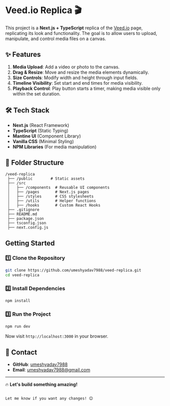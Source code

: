 # Veed.io Replica 🎬

This project is a **Next.js + TypeScript** replica of the [Veed.io](https://www.veed.io/new) page, replicating its look and functionality. The goal is to allow users to upload, manipulate, and control media files on a canvas.

## ✨ Features

1. **Media Upload**: Add a video or photo to the canvas.
2. **Drag & Resize**: Move and resize the media elements dynamically.
3. **Size Controls**: Modify width and height through input fields.
4. **Timeline Visibility**: Set start and end times for media visibility.
5. **Playback Control**: Play button starts a timer, making media visible only within the set duration.

## 🛠 Tech Stack

- **Next.js** (React Framework)
- **TypeScript** (Static Typing)
- **Mantine UI** (Component Library)
- **Vanilla CSS** (Minimal Styling)
- **NPM Libraries** (For media manipulation)

## 📂 Folder Structure

```
/veed-replica
 ├── /public        # Static assets
 ├── /src          
 │   ├── /components  # Reusable UI components
 │   ├── /pages       # Next.js pages
 │   ├── /styles      # CSS stylesheets
 │   ├── /utils       # Helper functions
 │   ├── /hooks       # Custom React Hooks
 ├── .gitignore
 ├── README.md
 ├── package.json
 ├── tsconfig.json
 ├── next.config.js
```

##  Getting Started

### 1️⃣ Clone the Repository
```sh
git clone https://github.com/umeshyadav7988/veed-replica.git
cd veed-replica
```

### 2️⃣ Install Dependencies
```sh
npm install
```

### 3️⃣ Run the Project
```sh
npm run dev
```
Now visit `http://localhost:3000` in your browser.

## 📧 Contact

- **GitHub**: [umeshyadav7988](https://github.com/umeshyadav7988)
- **Email**: [umeshyadav7988@gmail.com](mailto:umeshyadav7988@gmail.com)

---

🔥 **Let's build something amazing!** 
```

Let me know if you want any changes! 😊
